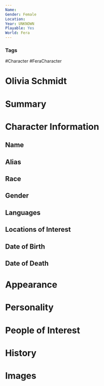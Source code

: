 ```yaml
---
Name: 
Gender: Female
Location: 
Year: UNKNOWN
Playable: Yes
World: Fera
---
```


### Tags
#Character #FeraCharacter 

# Olivia Schmidt


# Summary


# Character Information

## Name

## Alias

## Race

## Gender

## Languages

## Locations of Interest

## Date of Birth

## Date of Death

# Appearance

# Personality

# People of Interest

# History

# Images
